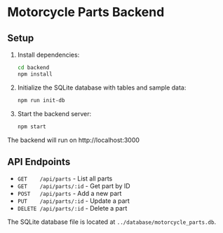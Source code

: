 # Motorcycle Parts Backend

## Setup

1. Install dependencies:
   ```bash
   cd backend
   npm install
   ```

2. Initialize the SQLite database with tables and sample data:
   ```bash
   npm run init-db
   ```

3. Start the backend server:
   ```bash
   npm start
   ```

The backend will run on http://localhost:3000

## API Endpoints

- `GET    /api/parts`         - List all parts
- `GET    /api/parts/:id`     - Get part by ID
- `POST   /api/parts`         - Add a new part
- `PUT    /api/parts/:id`     - Update a part
- `DELETE /api/parts/:id`     - Delete a part

The SQLite database file is located at `../database/motorcycle_parts.db`.
